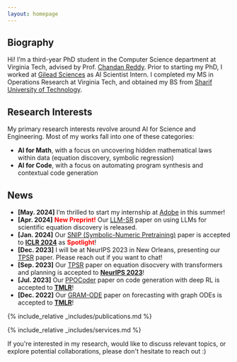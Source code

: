 ```yaml
---
layout: homepage
---
```


## Biography

Hi! I’m a third-year PhD student in the Computer Science department at Virginia Tech, advised by Prof. [Chandan Reddy](https://people.cs.vt.edu/reddy/). 
Prior to starting my PhD, I worked at [Gilead Sciences](https://www.gilead.com/) as AI Scientist Intern. I completed my MS in Operations Research at Virginia Tech, and obtained my BS from [Sharif University of Technology](https://en.sharif.edu/).

## Research Interests
My primary research interests revolve around AI for Science and Engineering. Most of my works fall into one of these categories:
<!-- Most of my works focus on extending Reinforcement Learning and Transformer models to non-text domains, falling into one of these categories: -->
- **AI for Math**, with a focus on uncovering hidden mathematical laws within data (equation discovery, symbolic regression)
- **AI for Code**, with a focus on automating program synthesis and contextual code generation
<!-- - **Deep Learning for Time Series**, with a focus on sensor data fusion and forecasting -->

<!-- - **Deep Learning for Time Series Forecasting**, with a focus on exploring GNN and ODE forecasting methods -->


## News
- **[May. 2024]** I’m thrilled to start my internship at [Adobe](https://www.adobe.com/home) in this summer!
- **[Apr. 2024]** <strong style="color: red;">New Preprint!</strong> Our [LLM-SR](https://arxiv.org/abs/2404.18400) paper on using LLMs for scientific equation discovery is released.
- **[Jan. 2024]** Our [SNIP (Symbolic-Numeric Pretraining)](https://openreview.net/forum?id=KZSEgJGPxu) paper is accepted to [**ICLR 2024**](https://iclr.cc/Conferences/2024) as <strong style="color: red;">Spotlight</strong>!
- **[Dec. 2023]** I will be at NeurIPS 2023 in New Orleans, presenting our [TPSR](https://proceedings.neurips.cc/paper_files/paper/2023/hash/8ffb4e3118280a66b192b6f06e0e2596-Abstract-Conference.html) paper. Please reach out if you want to chat! 
- **[Sep. 2023]** Our [TPSR](https://proceedings.neurips.cc/paper_files/paper/2023/hash/8ffb4e3118280a66b192b6f06e0e2596-Abstract-Conference.html) paper on equation disocvery with transformers and planning is accepted to [**NeurIPS 2023**](https://nips.cc/)!
- **[Jul. 2023]** Our [PPOCoder](https://openreview.net/forum?id=0XBuaxqEcG) paper on code generation with deep RL is accepted to [**TMLR**](https://jmlr.org/tmlr/)! 
- **[Dec. 2022]** Our [GRAM-ODE](https://openreview.net/forum?id=Oq5XKRVYpQ) paper on forecasting with graph ODEs is accepted to [**TMLR**](https://jmlr.org/tmlr/)! 
<!-- - **[May. 2022]** I’m thrilled to start my internship at [Gilead Sciences](https://www.gilead.com/) in this upcoming summer 2022! -->
<!-- - **[Jan. 2021]**  I started my PhD at [Virginia Tech](https://cs.vt.edu/). -->
<!-- - **[Apr. 2019]** One paper was accepted to TMLR 2023. -->


<!-- https://tmlr.infinite-conf.org/paper_pages/0XBuaxqEcG.html -->


{% include_relative _includes/publications.md %}

{% include_relative _includes/services.md %}


If you're interested in my research, would like to discuss relevant topics, or explore potential collaborations, please don't hesitate to reach out :)
